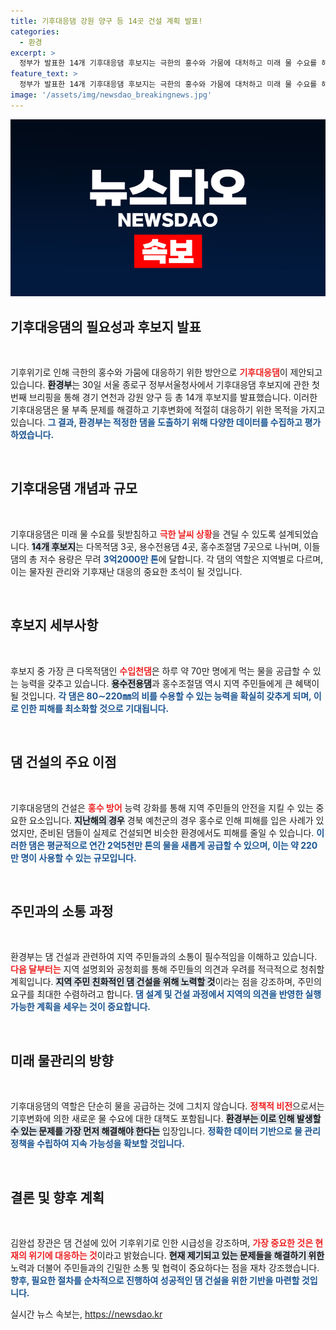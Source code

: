 ```yaml
---
title: 기후대응댐 강원 양구 등 14곳 건설 계획 발표!
categories:
  - 환경
excerpt: >
  정부가 발표한 14개 기후대응댐 후보지는 극한의 홍수와 가뭄에 대처하고 미래 물 수요를 해결할 혁신적 방안입니다. 새로운 물 공급과 함께 지역 주민 친화적인 개발이 기대됩니다. 클릭해 자세한 내용을 확인하세요!
feature_text: >
  정부가 발표한 14개 기후대응댐 후보지는 극한의 홍수와 가뭄에 대처하고 미래 물 수요를 해결할 혁신적 방안입니다. 새로운 물 공급과 함께 지역 주민 친화적인 개발이 기대됩니다. 클릭해 자세한 내용을 확인하세요!
image: '/assets/img/newsdao_breakingnews.jpg'
---
```


<p><img src="/assets/img/newsdao_breakingnews.jpg" alt="firstkoreanews 속보" /></p>

<h2 data-ke-size="size26">기후대응댐의 필요성과 후보지 발표</h2>

<p data-ke-size="size16">&nbsp;</p>

<p>기후위기로 인해 극한의 홍수와 가뭄에 대응하기 위한 방안으로 <b><span style="color: #ee2323;">기후대응댐</span></b>이 제안되고 있습니다. <b><span style="background-color: #21538527;">환경부</span></b>는 30일 서울 종로구 정부서울청사에서 기후대응댐 후보지에 관한 첫 번째 브리핑을 통해 경기 연천과 강원 양구 등 총 14개 후보지를 발표했습니다. 이러한 기후대응댐은 물 부족 문제를 해결하고 기후변화에 적절히 대응하기 위한 목적을 가지고 있습니다. <b><span style="color: #1a5490;">그 결과, 환경부는 적정한 댐을 도출하기 위해 다양한 데이터를 수집하고 평가하였습니다.</span></b></p>

<p data-ke-size="size16">&nbsp;</p>

<h2 data-ke-size="size26">기후대응댐 개념과 규모</h2>

<p data-ke-size="size16">&nbsp;</p>

<p>기후대응댐은 미래 물 수요를 뒷받침하고 <b><span style="color: #ee2323;">극한 날씨 상황</span></b>을 견딜 수 있도록 설계되었습니다. <b><span style="background-color: #21538527;">14개 후보지</span></b>는 다목적댐 3곳, 용수전용댐 4곳, 홍수조절댐 7곳으로 나뉘며, 이들 댐의 총 저수 용량은 무려 <b><span style="color: #1a5490;">3억2000만 톤</span></b>에 달합니다. 각 댐의 역할은 지역별로 다르며, 이는 물자원 관리와 기후재난 대응의 중요한 초석이 될 것입니다.</p>

<p data-ke-size="size16">&nbsp;</p>

<h2 data-ke-size="size26">후보지 세부사항</h2>

<p data-ke-size="size16">&nbsp;</p>

<p>후보지 중 가장 큰 다목적댐인 <b><span style="color: #ee2323;">수입천댐</span></b>은 하루 약 70만 명에게 먹는 물을 공급할 수 있는 능력을 갖추고 있습니다. <b><span style="background-color: #21538527;">용수전용댐</span></b>과 홍수조절댐 역시 지역 주민들에게 큰 혜택이 될 것입니다. <b><span style="color: #1a5490;">각 댐은 80∼220㎜의 비를 수용할 수 있는 능력을 확실히 갖추게 되며, 이로 인한 피해를 최소화할 것으로 기대됩니다.</span></b></p>

<p data-ke-size="size16">&nbsp;</p>

<h2 data-ke-size="size26">댐 건설의 주요 이점</h2>

<p data-ke-size="size16">&nbsp;</p>

<p>기후대응댐의 건설은 <b><span style="color: #ee2323;">홍수 방어</span></b> 능력 강화를 통해 지역 주민들의 안전을 지킬 수 있는 중요한 요소입니다. <b><span style="background-color: #21538527;">지난해의 경우</span></b> 경북 예천군의 경우 홍수로 인해 피해를 입은 사례가 있었지만, 준비된 댐들이 실제로 건설되면 비슷한 환경에서도 피해를 줄일 수 있습니다. <b><span style="color: #1a5490;">이러한 댐은 평균적으로 연간 2억5천만 톤의 물을 새롭게 공급할 수 있으며, 이는 약 220만 명이 사용할 수 있는 규모입니다.</span></b></p>

<p data-ke-size="size16">&nbsp;</p>

<h2 data-ke-size="size26">주민과의 소통 과정</h2>

<p data-ke-size="size16">&nbsp;</p>

<p>환경부는 댐 건설과 관련하여 지역 주민들과의 소통이 필수적임을 이해하고 있습니다. <b><span style="color: #ee2323;">다음 달부터는</span></b> 지역 설명회와 공청회를 통해 주민들의 의견과 우려를 적극적으로 청취할 계획입니다. <b><span style="background-color: #21538527;">지역 주민 친화적인 댐 건설을 위해 노력할 것</span></b>이라는 점을 강조하며, 주민의 요구를 최대한 수렴하려고 합니다. <b><span style="color: #1a5490;">댐 설계 및 건설 과정에서 지역의 의견을 반영한 실행 가능한 계획을 세우는 것이 중요합니다.</span></b></p>

<p data-ke-size="size16">&nbsp;</p>

<h2 data-ke-size="size26">미래 물관리의 방향</h2>

<p data-ke-size="size16">&nbsp;</p>

<p>기후대응댐의 역할은 단순히 물을 공급하는 것에 그치지 않습니다. <b><span style="color: #ee2323;">정책적 비전</span></b>으로서는 기후변화에 의한 새로운 물 수요에 대한 대책도 포함됩니다. <b><span style="background-color: #21538527;">환경부는 이로 인해 발생할 수 있는 문제를 가장 먼저 해결해야 한다는</span></b> 입장입니다. <b><span style="color: #1a5490;">정확한 데이터 기반으로 물 관리 정책을 수립하여 지속 가능성을 확보할 것입니다.</span></b></p>

<p data-ke-size="size16">&nbsp;</p>

<h2 data-ke-size="size26">결론 및 향후 계획</h2>

<p data-ke-size="size16">&nbsp;</p>

<p>김완섭 장관은 댐 건설에 있어 기후위기로 인한 시급성을 강조하며, <b><span style="color: #ee2323;">가장 중요한 것은 현재의 위기에 대응하는 것</span></b>이라고 밝혔습니다. <b><span style="background-color: #21538527;">현재 제기되고 있는 문제들을 해결하기 위한</span></b> 노력과 더불어 주민들과의 긴밀한 소통 및 협력이 중요하다는 점을 재차 강조했습니다. <b><span style="color: #1a5490;">향후, 필요한 절차를 순차적으로 진행하여 성공적인 댐 건설을 위한 기반을 마련할 것입니다.</span></b></p>
실시간 뉴스 속보는, <a href="https://newsdao.kr" rel="dofollow">https://newsdao.kr</a>


